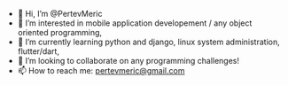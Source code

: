 - 👋 Hi, I’m @PertevMeric
- 👀 I’m interested in mobile application developement / any object oriented programming,
- 🌱 I’m currently learning python and django, linux system administration, flutter/dart,
- 💞️ I’m looking to collaborate on any programming challenges!
- 📫 How to reach me: pertevmeric@gmail.com

<!---
PertevMeric/PertevMeric is a ✨ special ✨ repository because its `README.md` (this file) appears on your GitHub profile.
You can click the Preview link to take a look at your changes.
--->
